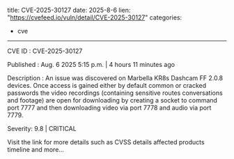  
title: CVE-2025-30127
date: 2025-8-6
lien: "https://cvefeed.io/vuln/detail/CVE-2025-30127"
categories:
  - cve
---

CVE ID : CVE-2025-30127

Published :  Aug. 6
2025
5:15 p.m. | 4 hours
11 minutes ago

Description : An issue was discovered on Marbella KR8s Dashcam FF 2.0.8 devices. Once access is gained either by default
common
or cracked passwords
the video recordings (containing sensitive routes
conversations
and footage) are open for downloading by creating a socket to command port 7777
and then downloading video via port 7778 and audio via port 7779.

Severity: 9.8 | CRITICAL

Visit the link for more details
such as CVSS details
affected products
timeline
and more...

